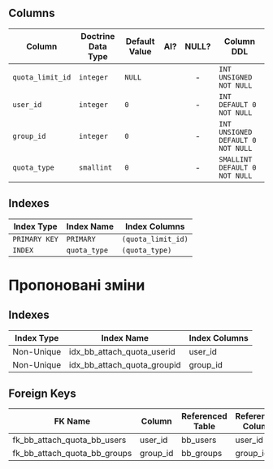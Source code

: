 ## Columns

| Column | Doctrine Data Type | Default Value | AI? | NULL? | Column DDL |
| ------ | ------------------ | ------------- | :-: | :---: | ---------- |
| `quota_limit_id` | `integer` | `NULL` |  | - | `INT UNSIGNED NOT NULL` |
| `user_id` | `integer` | `0` |  | - | `INT DEFAULT 0 NOT NULL` |
| `group_id` | `integer` | `0` |  | - | `INT UNSIGNED DEFAULT 0 NOT NULL` |
| `quota_type` | `smallint` | `0` |  | - | `SMALLINT DEFAULT 0 NOT NULL` |

## Indexes

| Index Type | Index Name | Index Columns |
| ---------- | ---------- | ------------- |
| `PRIMARY KEY` | `PRIMARY` | `(quota_limit_id)` |
| `INDEX` | `quota_type` | `(quota_type)` |

# Пропоновані зміни

## Indexes
| Index Type | Index Name | Index Columns |
|------------|------------|---------------|
| Non-Unique | idx_bb_attach_quota_userid  | user_id
| Non-Unique | idx_bb_attach_quota_groupid | group_id

## Foreign Keys
| FK Name          | Column          | Referenced Table | Referenced Column |
|------------------|-----------------|------------------|-------------------|
| fk_bb_attach_quota_bb_users  | user_id  | bb_users  | user_id  |
| fk_bb_attach_quota_bb_groups | group_id | bb_groups | group_id |
